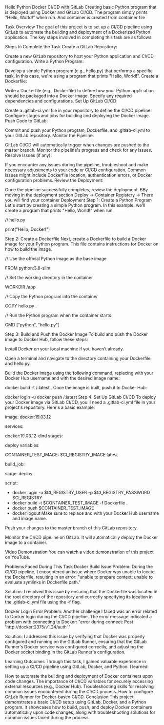 Hello Python Docker CI/CD with GitLab
Creating basic Python program that is deployed using Docker and GitLab CI/CD. The program simply prints "Hello, World!" when run. And container is created from container file

Task Overview
The goal of this project is to set up a CI/CD pipeline using GitLab to automate the building and deployment of a Dockerized Python application. The key steps involved in completing this task are as follows:

Steps to Complete the Task
Create a GitLab Repository:

Create a new GitLab repository to host your Python application and CI/CD configuration.
Write a Python Program:

Develop a simple Python program (e.g., hello.py) that performs a specific task. In this case, we're using a program that prints "Hello, World!".
Create a Dockerfile:

Write a Dockerfile (e.g., Dockerfile) to define how your Python application should be packaged into a Docker image. Specify any required dependencies and configurations.
Set Up GitLab CI/CD:

Create a .gitlab-ci.yml file in your repository to define the CI/CD pipeline. Configure stages and jobs for building and deploying the Docker image.
Push Code to GitLab:

Commit and push your Python program, Dockerfile, and .gitlab-ci.yml to your GitLab repository.
Monitor the Pipeline:

GitLab CI/CD will automatically trigger when changes are pushed to the master branch. Monitor the pipeline's progress and check for any issues.
Resolve Issues (if any):

If you encounter any issues during the pipeline, troubleshoot and make necessary adjustments to your code or CI/CD configuration. Common issues might include Dockerfile location, authentication errors, or Docker configuration problems.
Review the Deployment:

Once the pipeline successfully completes, review the deployment. BBy moving in the deployment section Deploy -> Container Registery -> There you will find your container
Deployment
Step 1: Create a Python Program
Let's start by creating a simple Python program. In this example, we'll create a program that prints "Hello, World!" when run.

// hello.py

print("Hello, Docker!")

Step 2: Create a Dockerfile
Next, create a Dockerfile to build a Docker image for your Python program. This file contains instructions for Docker on how to build the image.

// Use the official Python image as the base image

FROM python:3.8-slim

// Set the working directory in the container

WORKDIR /app

// Copy the Python program into the container

COPY hello.py .

// Run the Python program when the container starts

CMD ["python", "hello.py"]

Step 3: Build and Push the Docker Image
To build and push the Docker image to Docker Hub, follow these steps:

Install Docker on your local machine if you haven't already.

Open a terminal and navigate to the directory containing your Dockerfile and hello.py.

Build the Docker image using the following command, replacing with your Docker Hub username and with the desired image name:

docker build -t /:latest .
Once the image is built, push it to Docker Hub:

docker login -u
docker push /:latest
Step 4: Set Up GitLab CI/CD
To deploy your Docker image via GitLab CI/CD, you'll need a .gitlab-ci.yml file in your project's repository. Here's a basic example:

image: docker:19.03.12

services:

docker:19.03.12-dind
stages:

deploy
variables:

CONTAINER_TEST_IMAGE: $CI_REGISTRY_IMAGE:latest

build_job:

stage: deploy

script:

- docker login -u $CI_REGISTRY_USER -p $CI_REGISTRY_PASSWORD $CI_REGISTRY
- docker build -t $CONTAINER_TEST_IMAGE -f Dockerfile .
- docker push $CONTAINER_TEST_IMAGE
- docker logout
Make sure to replace and with your Docker Hub username and image name.

Push your changes to the master branch of this GitLab repository.

Monitor the CI/CD pipeline on GitLab. It will automatically deploy the Docker image to a container.

Video Demonstration
You can watch a video demonstration of this project on YouTube.

Problems Faced During This Task
Docker Build Issue
Problem: During the CI/CD pipeline, I encountered an issue where Docker was unable to locate the Dockerfile, resulting in an error: "unable to prepare context: unable to evaluate symlinks in Dockerfile path."

Solution: I resolved this issue by ensuring that the Dockerfile was located in the root directory of the repository and correctly specifying its location in the .gitlab-ci.yml file using the -f flag.

Docker Login Error
Problem: Another challenge I faced was an error related to Docker login during the CI/CD pipeline. The error message indicated a problem with connecting to Docker: "error during connect: Post 'http://docker:2375/v1.24/auth'."

Solution: I addressed this issue by verifying that Docker was properly configured and running on the GitLab Runner, ensuring that the GitLab Runner's Docker service was configured correctly, and adjusting the Docker socket binding in the GitLab Runner's configuration.

Learning Outcomes
Through this task, I gained valuable experience in setting up a CI/CD pipeline using GitLab, Docker, and Python. I learned:

How to automate the building and deployment of Docker containers upon code changes.
The importance of CI/CD variables for securely accessing external resources (e.g., Docker Hub).
Troubleshooting skills for resolving common issues encountered during the CI/CD process.
How to configure GitLab Runner for Docker-based CI/CD.
Conclusion
This project demonstrates a basic CI/CD setup using GitLab, Docker, and a Python program. It showcases how to build, push, and deploy Docker containers automatically upon code changes, along with troubleshooting solutions for common issues faced during the process.